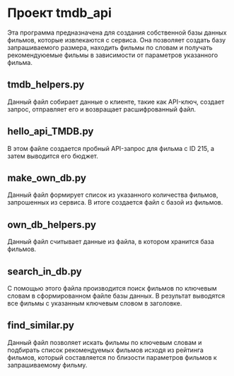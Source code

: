 
Проект tmdb_api
===
Эта программа предназначена для создания собственной базы данных фильмов, которые извлекаются с сервиса. Она позволяет создать базу запрашиваемого размера, находить фильмы по словам и получать рекомендуюемые фильмы в зависимости от параметров указанного фильма.

tmdb_helpers.py
---
Данный файл собирает данные о клиенте, такие как API-ключ, создает запрос, отправляет его и возвращает расшифрованный файл.

hello_api_TMDB.py
----
В этом файле создается пробный API-запрос для фильма с ID 215, а затем выводится его бюджет.

make_own_db.py
----
Данный файл формирует список из указанного количества фильмов, запрошенных из сервиса. В итоге создается файл с базой из фильмов.

own_db_helpers.py
----
Данный файл считывает данные из файла, в котором хранится база фильмов.

search_in_db.py
----
С помощью этого файла производится поиск фильмов по ключевым словам в сформированном файле базы данных. В результат выводятся все фильмы с указанным ключевым словом в заголовке.

find_similar.py
----
Данный файл позволяет искать фильмы по ключевым словам и подбирать список рекомендуемых фильмов исходя из рейтинга фильмов, который составляется по близости параметров фильмов к запрашиваемому фильму.
